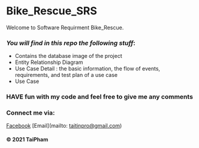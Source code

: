 # Bike_Rescue_SRS
Welcome to Software Requirment Bike_Rescue.



### _You will find in this repo the following stuff_:
* Contains the database image of the project
* Entity Relationship Diagram
* Use Case Detail : the basic information, the flow of events, requirements, and test plan of a use case
* Use Case




### HAVE fun with my code and feel free to give me any comments

### Connect me via:
[Facebook](http://facebook.com/79TaiPham79)
[Email](mailto: taitinpro@gmail.com)


#### © 2021 TaiPham
